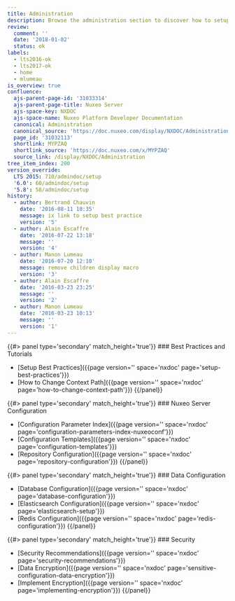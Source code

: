 ```yaml
---
title: Administration
description: Browse the administration section to discover how to setup your instance correctly.
review:
  comment: ''
  date: '2018-01-02'
  status: ok
labels:
  - lts2016-ok
  - lts2017-ok
  - home
  - mlumeau
is_overview: true
confluence:
  ajs-parent-page-id: '31033314'
  ajs-parent-page-title: Nuxeo Server
  ajs-space-key: NXDOC
  ajs-space-name: Nuxeo Platform Developer Documentation
  canonical: Administration
  canonical_source: 'https://doc.nuxeo.com/display/NXDOC/Administration'
  page_id: '31032113'
  shortlink: MYPZAQ
  shortlink_source: 'https://doc.nuxeo.com/x/MYPZAQ'
  source_link: /display/NXDOC/Administration
tree_item_index: 200
version_override:
  LTS 2015: 710/admindoc/setup
  '6.0': 60/admindoc/setup
  '5.8': 58/admindoc/setup
history:
  - author: Bertrand Chauvin
    date: '2016-08-11 10:35'
    message: ix link to setup best practice
    version: '5'
  - author: Alain Escaffre
    date: '2016-07-22 13:18'
    message: ''
    version: '4'
  - author: Manon Lumeau
    date: '2016-07-20 12:10'
    message: remove children display macro
    version: '3'
  - author: Alain Escaffre
    date: '2016-03-23 23:25'
    message: ''
    version: '2'
  - author: Manon Lumeau
    date: '2016-03-23 10:13'
    message: ''
    version: '1'
---
```


<div class="row" data-equalizer data-equalize-on="medium">

<div class="column medium-6">
{{#> panel type='secondary' match_height='true'}}
### Best Practices and Tutorials

- [Setup Best Practices]({{page version='' space='nxdoc' page='setup-best-practices'}})
- [How to Change Context Path]({{page version='' space='nxdoc' page='how-to-change-context-path'}})
  {{/panel}}
  </div>

<div class="column medium-6">
{{#> panel type='secondary' match_height='true'}}
### Nuxeo Server Configuration

- [Configuration Parameter Index]({{page version='' space='nxdoc' page='configuration-parameters-index-nuxeoconf'}})
- [Configuration Templates]({{page version='' space='nxdoc' page='configuration-templates'}})
- [Repository Configuration]({{page version='' space='nxdoc' page='repository-configuration'}})
  {{/panel}}

</div>

</div>

<div class="row" data-equalizer data-equalize-on="medium">

<div class="column medium-6">
{{#> panel type='secondary' match_height='true'}}
### Data Configuration

- [Database Configuration]({{page version='' space='nxdoc' page='database-configuration'}})
- [Elasticsearch Configuration]({{page version='' space='nxdoc' page='elasticsearch-setup'}})
- [Redis Configuration]({{page version='' space='nxdoc' page='redis-configuration'}})
  {{/panel}}
  </div>

<div class="column medium-6">
{{#> panel type='secondary' match_height='true'}}
### Security

- [Security Recommendations]({{page version='' space='nxdoc' page='security-recommendations'}})
- [Data Encryption]({{page version='' space='nxdoc' page='sensitive-configuration-data-encryption'}})
- [Implement Encryption]({{page version='' space='nxdoc' page='implementing-encryption'}})
  {{/panel}}
  </div>

</div>
